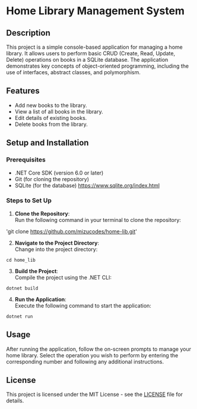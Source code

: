 # Home Library Management System

## Description

This project is a simple console-based application for managing a home library. It allows users to perform basic CRUD (Create, Read, Update, Delete) operations on books in a SQLite database. The application demonstrates key concepts of object-oriented programming, including the use of interfaces, abstract classes, and polymorphism.

## Features

- Add new books to the library.
- View a list of all books in the library.
- Edit details of existing books.
- Delete books from the library.

## Setup and Installation

### Prerequisites

- .NET Core SDK (version 6.0 or later)
- Git (for cloning the repository)
- SQLite (for the database) https://www.sqlite.org/index.html

### Steps to Set Up

1. **Clone the Repository**:  
   Run the following command in your terminal to clone the repository:

'git clone https://github.com/mizucodes/home-lib.git'

2. **Navigate to the Project Directory**:  
   Change into the project directory:

`cd home_lib`

3. **Build the Project**:  
   Compile the project using the .NET CLI:

`dotnet build`

4. **Run the Application**:  
   Execute the following command to start the application:

`dotnet run`

## Usage

After running the application, follow the on-screen prompts to manage your home library. Select the operation you wish to perform by entering the corresponding number and following any additional instructions.

## License

This project is licensed under the MIT License - see the [LICENSE](LICENSE) file for details.
